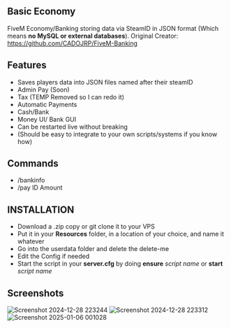 ## Basic Economy
FiveM Economy/Banking storing data via SteamID in JSON format (Which means **no MySQL or external databases**). Original Creator: https://github.com/CADOJRP/FiveM-Banking

## Features
* Saves players data into JSON files named after their steamID
* Admin Pay (Soon)
* Tax (TEMP Removed so I can redo it)
* Automatic Payments
* Cash/Bank
* Money UI/ Bank GUI
* Can be restarted live without breaking
* (Should be easy to integrate to your own scripts/systems if you know how)

## Commands
* /bankinfo
* /pay ID Amount

## INSTALLATION
* Download a .zip copy or git clone it to your VPS
* Put it in your **Resources** folder, in a location of your choice, and name it whatever
* Go into the userdata folder and delete the delete-me
* Edit the Config if needed
* Start the script in your **server.cfg** by doing **ensure** *script name* or **start** *script name*

## Screenshots
![Screenshot 2024-12-28 223244](https://github.com/user-attachments/assets/6102af3e-fca7-4eca-a8b2-95c2d949a59b)
![Screenshot 2024-12-28 223312](https://github.com/user-attachments/assets/5c109d3c-03f0-40dc-a613-df97c4658d51)
![Screenshot 2025-01-06 001028](https://github.com/user-attachments/assets/047a858f-181e-4ddb-be54-57c33c4cf3a4)
